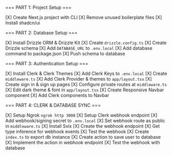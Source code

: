 === PART 1: Project Setup ===

[X] Create Next.js project with CLI
[X] Remove unused boilerplate files
[X] Install shadcn/ui


=== PART 2: Database Setup ===

[X] Install Drizzle ORM & Drizzle Kit
[X] Create `drizzle.config.ts`
[X] Create Drizzle schema
[X] Add `DATABASE_URL` to `.env.local`
[X] Add database command to package.json
[X] Push schema to database


=== PART 3: Authentication Setup ===

[X] Install Clerk & Clerk Themes
[X] Add Clerk Keys to `.env.local`
[X] Create `middleware.ts`
[X] Add Clerk Provider & themes to `app/layout.tsx`
[X] Create sign in & sign up pages
[X] Configure private routes at `middleware.ts`
[X] Edit dark theme & font in `app/layout.tsx`
[X] Create Responsive Navbar component
[X] Add Clerk components to Navbar


=== PART 4: CLERK & DATABASE SYNC ===

[X] Setup Ngrok `ngrok http 3000`
[X] Setup Clerk webhook endpoint
[X] Add webhook/signing secret to `.env.local`
[X] Set webhook route as public in `middleware.ts`
[X] Install Svix
[X] Create the webhook endpoint
[X] Get type inference for webhook events
[X] Test the webhook
[X] Create `index.ts` to export db instance
[X] Create action to save user to database
[X] Implement the action in webhook endpoint
[X] Test the webhook with database
